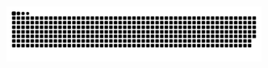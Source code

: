 <picture>
<!--   <source media="(prefers-color-scheme: dark)" srcset="https://raw.githubusercontent.com/Blank0120/Blank0120/output/github-contribution-grid-snake-dark.svg"> -->
  <source media="(prefers-color-scheme: light)" srcset="https://raw.githubusercontent.com/Blank0120/Blank0120/output/github-contribution-grid-snake.svg">
  <img alt="github contribution grid snake animation" src="https://raw.githubusercontent.com/Blank0120/Blank0120/output/github-contribution-grid-snake.svg">
</picture>
